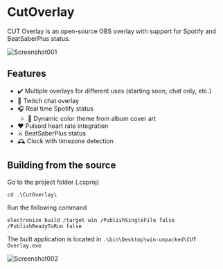 # CutOverlay
 CUT Overlay is an open-source OBS overlay with support for Spotify and BeatSaberPlus status.

![Screenshot001](https://github.com/Marakusa/CutOverlay/assets/29477753/69ff57ae-e345-4846-8945-30ad603374e2)

## Features
- ✔️ Multiple overlays for different uses (starting soon, chat only, etc.)
- 💬 Twitch chat overlay
- 🎧 Real time Spotify status
  - 🎨 Dynamic color theme from album cover art
- ❤️ Pulsoid heart rate integration
- ⚔️ BeatSaberPlus status
- 🕰️ Clock with timezone detection

## Building from the source
Go to the project folder (.csproj)
```
cd .\CutOverlay\
```
Run the following command
```
electronize build /target win /PublishSingleFile false /PublishReadyToRun false
```
The built application is located in `.\bin\Desktop\win-unpacked\CUT Overlay.exe`


![Screenshot002](https://github.com/Marakusa/CutOverlay/assets/29477753/70ee4c7a-ab9c-458b-962c-cdb8ed28a10d)

